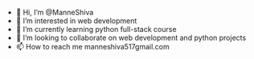 - 👋 Hi, I’m @ManneShiva
- 👀 I’m interested in web development 
- 🌱 I’m currently learning python full-stack course
- 💞️ I’m looking to collaborate on web development and python projects
- 📫 How to reach me manneshiva517gmail.com
  
<!---
ManneShiva06/ManneShiva06 is a ✨ special ✨ repository because its `README.md` (this file) appears on your GitHub profile.
You can click the Preview link to take a look at your changes.
--->
